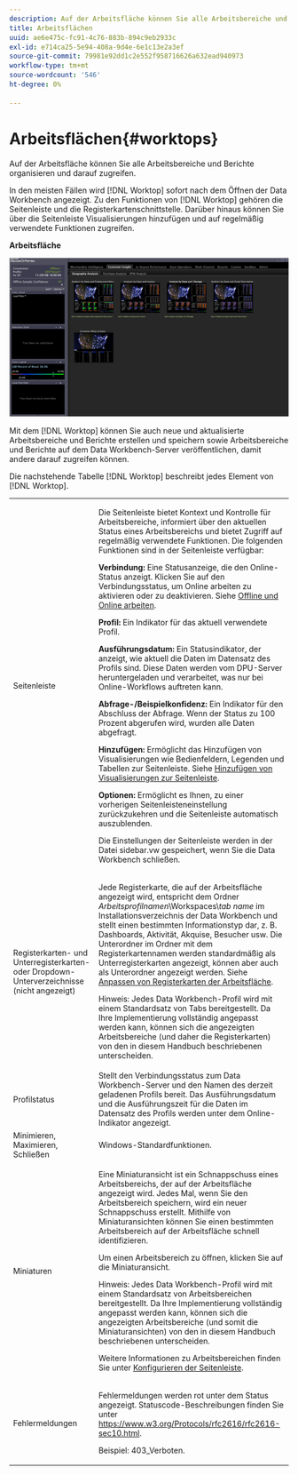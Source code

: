 ```yaml
---
description: Auf der Arbeitsfläche können Sie alle Arbeitsbereiche und Berichte organisieren und darauf zugreifen.
title: Arbeitsflächen
uuid: ae6e475c-fc91-4c76-883b-894c9eb2933c
exl-id: e714ca25-5e94-408a-9d4e-6e1c13e2a3ef
source-git-commit: 79981e92dd1c2e552f958716626a632ead940973
workflow-type: tm+mt
source-wordcount: '546'
ht-degree: 0%

---
```


# Arbeitsflächen{#worktops}

Auf der Arbeitsfläche können Sie alle Arbeitsbereiche und Berichte organisieren und darauf zugreifen.

In den meisten Fällen wird [!DNL Worktop] sofort nach dem Öffnen der Data Workbench angezeigt. Zu den Funktionen von [!DNL Worktop] gehören die Seitenleiste und die Registerkartenschnittstelle. Darüber hinaus können Sie über die Seitenleiste Visualisierungen hinzufügen und auf regelmäßig verwendete Funktionen zugreifen.

**Arbeitsfläche**

![](assets/client-wktp.png)

Mit dem [!DNL Worktop] können Sie auch neue und aktualisierte Arbeitsbereiche und Berichte erstellen und speichern sowie Arbeitsbereiche und Berichte auf dem Data Workbench-Server veröffentlichen, damit andere darauf zugreifen können.

Die nachstehende Tabelle [!DNL Worktop] beschreibt jedes Element von [!DNL Worktop].

<table id="table_CB1DBB7DE8E2450A8C57601531BBD689">
 <tbody>
  <tr>
   <td colname="col1"> Seitenleiste </td>
   <td colname="col2"> <p>Die Seitenleiste bietet Kontext und Kontrolle für Arbeitsbereiche, informiert über den aktuellen Status eines Arbeitsbereichs und bietet Zugriff auf regelmäßig verwendete Funktionen. Die folgenden Funktionen sind in der Seitenleiste verfügbar: </p> <p> <b>Verbindung: </b> Eine Statusanzeige, die den Online-Status anzeigt. Klicken Sie auf den Verbindungsstatus, um <span class="wintitle"> Online arbeiten</span> zu aktivieren oder zu deaktivieren. Siehe <a href="../../home/c-get-started/c-off-on.md#concept-cef8758ede044b18b3558376c5eb9f54"> Offline und Online arbeiten</a>. </p> <p> <b>Profil: </b> Ein Indikator für das aktuell verwendete Profil. </p> <p> <b>Ausführungsdatum:  </b>Ein Statusindikator, der anzeigt, wie aktuell die Daten im Datensatz des Profils sind. Diese Daten werden vom DPU-Server heruntergeladen und verarbeitet, was nur bei Online-Workflows auftreten kann. </p> <p> <b>Abfrage-/Beispielkonfidenz: </b> Ein Indikator für den Abschluss der Abfrage. Wenn der Status zu 100 Prozent abgerufen wird, wurden alle Daten abgefragt. </p> <p> <b>Hinzufügen: </b> Ermöglicht das Hinzufügen von Visualisierungen wie Bedienfeldern, Legenden und Tabellen zur Seitenleiste. Siehe <a href="../../home/c-get-started/c-config-sidebar.md#section-666f70a405db4f8d8eaffa567ffcac06"> Hinzufügen von Visualisierungen zur Seitenleiste</a>. </p> <p> <b>Optionen: </b> Ermöglicht es Ihnen, zu einer vorherigen Seitenleisteneinstellung zurückzukehren und die Seitenleiste automatisch auszublenden. </p> <p>Die Einstellungen der Seitenleiste werden in der Datei <span class="filepath"> sidebar.vw</span> gespeichert, wenn Sie die Data Workbench schließen. </p> </td>
  </tr>
  <tr>
   <td colname="col1"> <p>Registerkarten- und Unterregisterkarten- oder Dropdown-Unterverzeichnisse (nicht angezeigt) </p> </td>
   <td colname="col2"> <p>Jede Registerkarte, die auf der Arbeitsfläche <span class="wintitle"> angezeigt wird, entspricht dem Ordner <i>Arbeitsprofilnamen</i>\Workspaces\<i>tab name</i> im Installationsverzeichnis der Data Workbench und stellt einen bestimmten Informationstyp dar, z. B. Dashboards, Aktivität, Akquise, Besucher usw. </span> Die Unterordner im Ordner mit dem Registerkartennamen werden standardmäßig als Unterregisterkarten angezeigt, können aber auch als Unterordner angezeigt werden. Siehe <a href="../../home/c-get-started/c-intf-anlys-ftrs/c-cstm-wktp-tabs/c-cstm-wktp-tabs.md#concept-0f1e6061b03949199326dc6df71a52bc"> Anpassen von Registerkarten der Arbeitsfläche</a>. </p> <p> <p>Hinweis:  Jedes Data Workbench-Profil wird mit einem Standardsatz von Tabs bereitgestellt. Da Ihre Implementierung vollständig angepasst werden kann, können sich die angezeigten Arbeitsbereiche (und daher die Registerkarten) von den in diesem Handbuch beschriebenen unterscheiden. </p> </p> </td>
  </tr>
  <tr>
   <td colname="col1"> Profilstatus </td>
   <td colname="col2"> Stellt den Verbindungsstatus zum Data Workbench-Server und den Namen des derzeit geladenen Profils bereit. Das Ausführungsdatum und die Ausführungszeit für die Daten im Datensatz des Profils werden unter dem Online-Indikator angezeigt. </td>
  </tr>
  <tr>
   <td colname="col1"> Minimieren, Maximieren, Schließen </td>
   <td colname="col2"> Windows-Standardfunktionen. </td>
  </tr>
  <tr>
   <td colname="col1"> Miniaturen </td>
   <td colname="col2"> <p>Eine Miniaturansicht ist ein Schnappschuss eines Arbeitsbereichs, der auf der <span class="wintitle"> Arbeitsfläche</span> angezeigt wird. Jedes Mal, wenn Sie den Arbeitsbereich speichern, wird ein neuer Schnappschuss erstellt. Mithilfe von Miniaturansichten können Sie einen bestimmten Arbeitsbereich auf der <span class="wintitle"> Arbeitsfläche</span> schnell identifizieren. </p> <p>Um einen Arbeitsbereich zu öffnen, klicken Sie auf die Miniaturansicht. </p> <p> <p>Hinweis:  Jedes Data Workbench-Profil wird mit einem Standardsatz von Arbeitsbereichen bereitgestellt. Da Ihre Implementierung vollständig angepasst werden kann, können sich die angezeigten Arbeitsbereiche (und somit die Miniaturansichten) von den in diesem Handbuch beschriebenen unterscheiden. </p> </p> <p>Weitere Informationen zu Arbeitsbereichen finden Sie unter <a href="../../home/c-get-started/c-config-sidebar.md#concept-41db771b302e43018e5a9daa40b397e6"> Konfigurieren der Seitenleiste</a>. </p> </td>
  </tr>
  <tr>
   <td colname="col1"> Fehlermeldungen </td>
   <td colname="col2"> <p>Fehlermeldungen werden rot unter dem Status angezeigt. Statuscode-Beschreibungen finden Sie unter <a href="https://www.w3.org/Protocols/rfc2616/rfc2616-sec10.html" format="http" scope="external"> https://www.w3.org/Protocols/rfc2616/rfc2616-sec10.html</a>. </p> <p>Beispiel: 403_Verboten. </p> </td>
  </tr>
 </tbody>
</table>
